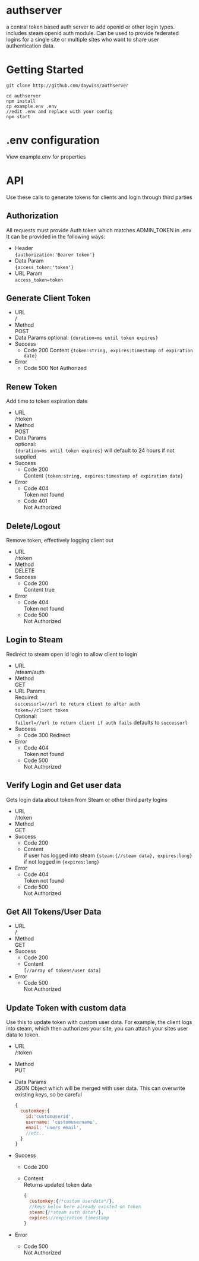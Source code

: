 # authserver
a central token based auth server to add openid or other login types. includes steam openid auth module. Can be used to provide federated logins for a single site or multiple sites who want to share user authentication data. 

# Getting Started
`git clone http://github.com/daywiss/authserver`

```
cd authserver
npm install 
cp example.env .env
//edit .env and replace with your config
npm start 
```

# .env configuration
View example.env for properties

# API
Use these calls to generate tokens for clients and login through third parties

## Authorization
  All requests must provide Auth token which matches ADMIN_TOKEN in .env   
  It can be provided in the following ways:   
  - Header   
    `{authorization:'Bearer token'}`   
  - Data Param   
    `{access_token:'token'}`   
  - URL Param   
    `access_token=token`   

## Generate Client Token   
- URL   
  /
- Method  
  POST
- Data Params
  optional:
  `{duration=ms until token expires}`
- Success 
  - Code 200
    Content `{token:string, expires:timestamp of expiration date}`
- Error
  - Code 500
    Not Authorized


## Renew Token
Add time to token expiration date   
- URL  
  /:token
- Method  
  POST
- Data Params   
  optional:   
  `{duration=ms until token expires}` will default to 24 hours if not supplied
- Success  
  - Code 200   
    Content `{token:string, expires:timestamp of expiration date}`  
- Error   
  - Code 404   
    Token not found  
  - Code 401   
    Not Authorized   

## Delete/Logout   
Remove token, effectively logging client out   
- URL    
  /:token   
- Method    
  DELETE
- Success  
  - Code 200   
    Content true
- Error   
  - Code 404   
    Token not found
  - Code 500  
    Not Authorized   

## Login to Steam
Redirect to steam open id login to allow client to login
- URL   
  /steam/auth   
- Method   
  GET   
- URL Params   
  Required:    
  `successurl=//url to return client to after auth`   
  `token=//client token`   
  Optional:   
  `failurl=//url to return client if auth fails` defaults to `successurl`   
- Success   
  - Code 300 Redirect   
- Error   
  - Code 404   
    Token not found   
  - Code 500  
    Not Authorized    

## Verify Login and Get user data
Gets login data about token from Steam or other third party logins   
- URL   
  /:token   
- Method   
  GET  
- Success   
  - Code 200   
  - Content   
    if user has logged into steam `{steam:{//steam data}, expires:long}`     
    if not logged in `{expires:long}`   
- Error   
  - Code 404   
    Token not found   
  - Code 500   
    Not Authorized   

## Get All Tokens/User Data   
- URL   
  /   
- Method  
  GET   
- Success   
  - Code 200   
  - Content    
    `[//array of tokens/user data]`   
- Error    
  - Code 500   
    Not Authorized   

## Update Token with custom data
Use this to update token with custom user data. For example, the client logs into steam, which then authorizes your site, you can attach your sites user data to token.    
- URL     
  /:token   
- Method   
  PUT   
- Data Params   
  JSON Object which will be merged with user data. This can overwrite existing keys, so be careful   

     ```js
     {
       customkey:{
         id:'customuserid',   
         username: 'customusername',   
         email: 'users email',
         //etc.. 
       }
     }
     ```
- Success   
  - Code 200   
  - Content    
    Returns updated token data

    ```js
    {
      customkey:{/*custom userdata*/},
      //keys below here already existed on token
      steam:{/*steam auth data*/},
      expires://expiration timestamp
    }
    ```
- Error    
  - Code 500   
    Not Authorized   
  

